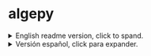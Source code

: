 # algepy
<details>
  <summary>English readme version, click to spand.</summary>

## What is Algepy?
Algepy is a Python Package that allows you to manipulate vectors, it can be useful to calculate or verify the results of your operations.

This project is still under development and is not fully developed, it may have some bugs or failures.

- [Installation](#instalacion)
- [Vector](#vector)
  - [Basic operations](#vector-operaciones-basicas)
  - [Opposite](#vector-opuesto)
  - [Magnitude](#vector-norma)
  - [Direction Cosine](#vector-directores)
  - [Angle between two vectors](#vector-angulos)
  - [Dot product](#vector-escalar)
  - [Perpendicular](#vector-perpendicular)
  - [Proyection](#vector-proyeccion)
  - [Cross product](#vector-producto-vectorial)
  - [Triple product](#vector-producto-mixto)
- [Point](#punto)
  - [Basic operations](#punto-operaciones-basicas)
  - [Midpoint](#punto-medio)
  - [Find the vector between two points](#punto-vector)
- [Plot](#grafico)
  - [Vector](#grafico-vectores)
  - [Point](#grafico-puntos)
- [Contributions](#contribucion)

<a name="instalacion"></a>
## Installation
> Using [Python Package Index (PyPI)](https://pypi.org/project/algepy/)
```bash
pip install algepy
```
> Manually
```bash
git clone https://github.com/manucabral/algepy.git
cd algepy
```

<a name="vector"></a>
## Vector
To create a vector you simply need to instantiate the Vector class with its components (x, y, z)

By default it will have 3 dimensions but you can specify the dimension as in the following example.
```py
from algepy import Vector
v = Vector(x=1, y=1, z=1)
u = Vector(x=1, y=1, z=1, dimension=2)
```

<a name="vector-operaciones-basicas"></a>
### Basic operations
To add and subtract you just have to use the + and - operator, both operations returns a vector.
```py
>>> from algepy import Vector
>>> u = Vector(x=1, y=2, z=3)
>>> v = Vector(x=0, y=2, z=5)
>>> u + v
(1,4,8)
>>> u - v
(1,0,-2)
```

<a name="vector-opuesto"></a>
### Opposite
To get the opposite of a vector you have to use its `opposite` method, this method returns a new vector.
```py
>>> from algepy import Vector
>>> u = Vector(x=1, y=2, z=3)
>>> u.opposite()
(-1,-2,-3)
```

<a name="vector-norma"></a>
### Magnitude
To get magnitude of the vector, you have to use `magnitude` method, this method returns a decimal number.
```py
>>> from algepy import Vector
>>> u = Vector(x=1, y=2, z=3)
>>> u.magnitude()
3.7416573867739413
```

<a name="vector-directores"></a>
### Direction Cosine
To get the direction angles of a vector you have to use the `direction_cosine` method, this method requires that you specify the axis (x, z, y).

The method returns radians by default but you can change it to degrees using the `degrees` parameter, the same applies with the `decimals` parameter.
```py
>>> from algepy import Vector
>>> a = Vector(x=2, y=0, z=-2)
>>> a.direction_cosine(axis='x', degrees=True)
45.0
>>> a.direction_cosine(axis='y', degrees=True)
90.0
>>> a.direction_cosine(axis='z', degrees=True)
135.0
```

<a name="vector-angulos"></a>
### Angle between two vectors
To get the angle between two vectors, use the commutative method `angle`.

The method returns radians by default but you can change it to degrees using the `degrees` parameter, the same applies with the `decimals` parameter.
```py
>>> from algepy import Vector
>>> u = Vector(x=1, y=1, z=3)
>>> v = Vector(x=-1, y=0, z=4)
>>> u.angle(v, degrees=True, decimals=3)
36.448
>>> u.angle(v) # resultado en radianes
0.6361
```

<a name="vector-escalar"></a>
### Dot product
To get the dot product between two vectors, use the * operator (do not confuse this operator with the cross product), this operation returns a scalar number.
```py
>>> from algepy import Vector
>>> u = Vector(x=-3, y=5, z=8)
>>> v = Vector(x=1, y=1, z=1)
>>> u * v
10
```

<a name="vector-perpendicular"></a>
### Perpendicular
To know if a vector is perpendicular to another you have to use the `perpendicular` method, this method returns a boolean value (True or False)
```py
>>> from algepy import Vector
>>> u = Vector(x=1, y=1, z=3)
>>> v = Vector(x=-1, y=0, z=4)
>>> u.perpendicular(v)
False
```
<a name="vector-proyeccion"></a>
### Proyection
To get the projection of one vector in the direction of another you have to use the `projection` method, this method returns a list with two vectors.

`w:` main vector (u) projected on another vector (v)

`n:` other vector (v) projected on main vector (u)

The main vector is the vector to which we apply the `projection` method.

```py
>>> from algepy import Vector
>>> u = Vector(x=1, y=2, z=1)
>>> v = Vector(x=0, y=1, z=-1)
>>> w, n = u.proyection(v)
>>> w
(0.0,0.4999999999999999,-0.4999999999999999) # u on v
>>> n
(1.0,1.5,1.5) # v on u
```

<a name="vector-producto-vectorial"></a>
### Cross product
To get the cross product between two vectors, you must use the `cross` method, this returns the vector resulting from the cross product.

Bear in mind that the vector product is not commutative, since if we change the order of the vectors, the direction and the magnitude of the vector product are preserved, but the sense is reversed.
```py
>>> from algepy import Vector
>>> a = Vector(x=1, y=2, z=3)
>>> b = Vector(x=0, y=2, z=5)
>>> v = a.cross(b)
>>> v
(4,-5,2) # cross product
>>> v.perpendicular(a), v.perpendicular(b)
True, True
```

<a name="vector-producto-mixto"></a>
### Triple product
To get the triple product you have to use the `triple` method, this returns a number and isn't commutative.

Defined `u`, `v` and `w`
When using the method on `u`.triple(`v`, `w`) the cross product between `v` and `w` will be applied and then the dot product between `u`(`v`x` w`)
```py
>>> from algepy import Vector
>>> u = Vector(x=1, y=2, z=3)
>>> v = Vector(x=0, y=2, z=5)
>>> w = Vector(x=0, y=0, z=2)
>>> u.triple(v, w)
4
>>> u * v.cross(w) # equivalent
```

<a name="punto"></a>
## Point
To create a point you simply need to instantiate the Point class with its (x,y,z) components.

You can only use 3-dimensional points.
```py
from algepy import Point
>>> R = Point(x=1, y=1, z=4)
>>> S = Point(x=3, y=0, z=2)
```
<a name="punto-operaciones-basicas"></a>
### Basic operations
To add and subtract you just have to use the + and - operator, both operations return a point.

<a name="punto-medio"></a>
### Midpoint
To get the midpoint between two points, use the `midpoint` method, it returns a vector with the components of the midpoint.
```py
from algepy import Point
>>> r = Point(x=1, y=2, z=3)
>>> s = Point(x=3, y=-1, z=2)
>>> r.midpoint(s)
(2.0,0.5,2.5)
```

<a name="punto-vector"></a>
### Find the vector between two points
To get a vector from two points you have to use the `find_vector` method, this returns a vector formed from the two points.

```py
from algepy import Point
>>> r = Point(x=1, y=1, z=4)
>>> s = Point(x=3, y=0, z=2)
>>> r.find_vector(s)
(2,-1,-2)
```

<a name="grafico"></a>
## Plot
Algepy uses pyplot from matplotlib so for this module to work, you need to have this package installed.

For now the plot only supports 3 dimensions, you can try others dimensions but you will have errors.
```py
plot = Plot(name='Example', projection='3d')
plot.show()
```

<a name="grafico-vectores"></a>
### Plot a vector
To add a vector to our plot we need to use the `add_vector` method and also have an origin point for the vector.

Once this is done we can show the graph with the `show` method.
```py
origin = Point(x=0, y=0, z=0)
a = Vector(x=1, y=2, z=3)
plot = Plot(name='Vector', projection='3d')
plot.add_vector(origin=origin, vector=a)
plot.show()
```
<img src="https://github.com/manucabral/algepy/blob/main/assets/testplot.png?raw=true" title="testplot">

<a name="grafico-puntos"></a>
### Plot a point
To add a point to our plot we need to use the `add_point` method.

Once this is done we can show the graph with the `show` method.
```py
p = Point(x=1, y=2, z=3)
plot = Plot(name='Point', projection='3d')
plot.add_point(point=p, color='red')
plot.show()
```
<img src="https://github.com/manucabral/algepy/blob/main/assets/testplotpoint.png?raw=true" title="testplotpoint">

<a name="contribucion"></a>
## Contributions
All contributions, reports or bug fixes and ideas are welcome. You can go to the issues section and provide your help.

</details>

<details>
  <summary>Versión español, click para expander.</summary>

## ¿Qué es algepy?
Algepy es una libreria de python que te permite manipular vectores de hasta 3 dimensiones, te puede ser útil para calcular o verificar los resultados de tus operaciones.

Este proyecto todavía se encuentra en desarrollo y no está completamente desarrollado, puede tener algunos bugs o fallos.

- [Instalación](#instalacion)
- [Vector](#vector)
  - [Operaciones básicas](#vector-operaciones-basicas)
  - [Opuesto](#vector-opuesto)
  - [Módulo o norma](#vector-norma)
  - [Ángulos directores](#vector-directores)
  - [Ángulo entre dos vectores](#vector-angulos)
  - [Producto escalar](#vector-escalar)
  - [Perpendicularidad](#vector-perpendicular)
  - [Proyección de vectores](#vector-proyeccion)
  - [Producto vectorial](#vector-producto-vectorial)
  - [Producto mixto](#vector-producto-mixto)
- [Punto](#punto)
  - [Operaciones básicas](#punto-operaciones-basicas)
  - [Punto medio](#punto-medio)
  - [Vector a partir de dos puntos](#punto-vector)
- [Gráfico](#grafico)
  - [Vector](#grafico-vectores)
  - [Punto](#grafico-puntos)
- [Contribuciones](#contribucion)

<a name="instalacion"></a>
## Instalación
> Utilizando [Python Package Index (PyPI)](https://pypi.org/project/algepy/)
```bash
pip install algepy
```
> Manualmente
```bash
git clone https://github.com/manucabral/algepy.git
cd algepy
```

<a name="vector"></a>
## Vector
Para definir un vector simplemente necesitas instanciar la clase Vector con sus componentes (x, y, z)

Por defecto tendrá 3 dimensiones pero puedes especificarle la dimensión como en el siguiente ejemplo.
```py
from algepy import Vector
v = Vector(x=1, y=1, z=1)
u = Vector(x=1, y=1, z=1, dimension=2) # ignorará el eje z
```

<a name="vector-operaciones-basicas"></a>
### Operaciones básica
Para sumar y restar solamente tienes que utilizar el operador + y -, las dos operaciones devuelve un vector.
```py
>>> from algepy import Vector
>>> u = Vector(x=1, y=2, z=3)
>>> v = Vector(x=0, y=2, z=5)
>>> u + v
(1,4,8)
>>> u - v
(1,0,-2)
```

<a name="vector-opuesto"></a>
### Opuesto
Para obtener el opuesto de un vector hay que utilizar su método `opposite`, este método devuelve un nuevo vector.
```py
>>> from algepy import Vector
>>> u = Vector(x=1, y=2, z=3)
>>> u.opposite()
(-1,-2,-3)
```

<a name="vector-norma"></a>
### Módulo o norma
Para obtener el módulo o la norma del vector hay que utilizar su método `magnitude`, este método devuelve un número decimal.
```py
>>> from algepy import Vector
>>> u = Vector(x=1, y=2, z=3)
>>> u.magnitude()
3.7416573867739413
```

<a name="vector-directores"></a>
### Ángulos directores
Para obtener los ángulos directores de un vector hay que utilizar el método `direction_cosine`, este método requiere que le especifiques el eje obligatoriamente (x, z,  y).

El método devuelve por defecto en radianes pero lo puedes cambiar a grados mediante el parámetro `degrees`, aplica lo mismo con el parámetro `decimals`.
```py
>>> from algepy import Vector
>>> a = Vector(x=2, y=0, z=-2)
>>> a.direction_cosine(axis='x', degrees=True) # ángulo director respecto al eje x
45.0
>>> a.direction_cosine(axis='y', degrees=True) # ángulo director respecto al eje y
90.0
>>> a.direction_cosine(axis='z', degrees=True) # ángulo director respecto al eje z
135.0
```

<a name="vector-angulos"></a>
### Ángulo entre dos vectores
Para obtener el ángulo que se forma entre dos vectores hay que utilizar el método conmutativo `angle`.

El método devuelve por defecto en radianes pero lo puedes cambiar a grados mediante el parámetro `degrees`, aplica lo mismo con el parámetro `decimals`.
```py
>>> from algepy import Vector
>>> u = Vector(x=1, y=1, z=3)
>>> v = Vector(x=-1, y=0, z=4)
>>> u.angle(v, degrees=True, decimals=3) # resultado en grados con 3 decimales
36.448
>>> u.angle(v) # resultado en radianes
0.6361
```

<a name="vector-escalar"></a>
### Producto escalar
Para obtener el producto escalar entre dos vectores hay que utilizar el operador * (no confundir este operador con el producto vectorial) esta operación devuelve un número escalar.
```py
>>> from algepy import Vector
>>> u = Vector(x=-3, y=5, z=8)
>>> v = Vector(x=1, y=1, z=1)
>>> u * v
10
```

<a name="vector-perpendicular"></a>
### Perpendicularidad
Para saber si un vector es perpendicular a otro hay que utilizar el método `perpendicular`, este método devuelve un valor booleano (True o False)
```py
>>> from algepy import Vector
>>> u = Vector(x=1, y=1, z=3)
>>> v = Vector(x=-1, y=0, z=4)
>>> u.perpendicular(v)
False
```
<a name="vector-proyeccion"></a>
### Proyección de vectores
Para obtener la proyección de un vector en la dirección de otro hay que utilizar el método `projection`, este método devuelve una lista con dos vectores.

`w:` vector principal (u) proyectado en otro vector (v)

`n:` otro vector (v) proyectado en el vector principal (u)

El vector principal es el vector al que le aplicamos el método `projection`.
```py
>>> from algepy import Vector
>>> u = Vector(x=1, y=2, z=1)
>>> v = Vector(x=0, y=1, z=-1)
>>> w, n = u.proyection(v)
>>> w
(0.0,0.4999999999999999,-0.4999999999999999) # vector u proyectado en v
>>> n
(1.0,1.5,1.5) # vector v proyectado en u
```

<a name="vector-producto-vectorial"></a>
### Producto vectorial
Para obtener el producto vectorial entre dos vectores hay que utilizar el método `cross`, este método devuelve el vector resultado del producto vectorial.

Tener en cuenta que el producto vectorial no es conmutativo, ya que si cambiamos el orden de los vectores se conservan la dirección y el módulo del producto vectorial pero se invierte el sentido.
```py
>>> from algepy import Vector
>>> a = Vector(x=1, y=2, z=3)
>>> b = Vector(x=0, y=2, z=5)
>>> v = a.cross(b)
>>> v
(4,-5,2) # producto vectorial
>>> v.perpendicular(a), v.perpendicular(b)
True, True
```

<a name="vector-producto-mixto"></a>
### Producto mixto
Para obtener el producto mixto hay que utilizar el método `triple`, este método devuelve un escalar y no es conmutativo así que hay que tener en cuenta lo siguiente.

Definidos `u`, `v` y `w`
Cuando se utiliza el método en `u`.triple(`v`,`w`) se aplicará primero el producto vectorial entre `v` y `w` para después calcular el producto escalar `u`(`v`x` w`)

```py
>>> from algepy import Vector
>>> u = Vector(x=1, y=2, z=3)
>>> v = Vector(x=0, y=2, z=5)
>>> w = Vector(x=0, y=0, z=2)
>>> u.triple(v, w)
4
>>> u * v.cross(w) # equivalente
```

<a name="punto"></a>
## Punto
Para definir un punto simplemente necesitas instanciar la clase Point con sus componentes (x, y, z).

Por ahora solamente puedes utilizar puntos de 3 dimensiones.
```py
from algepy import Point
>>> R = Point(x=1, y=1, z=4)
>>> S = Point(x=3, y=0, z=2)
```
<a name="punto-operaciones-basicas"></a>
### Operaciones básicas
Para sumar y restar solamente tienes que utilizar el operador + y -, las dos operaciones devuelve un punto.

<a name="punto-medio"></a>
### Punto medio
Para obtener el punto medio entre dos puntos hay que utilizar el método `midpoint`, este devuelve un vector con los componentes del punto medio.
```py
from algepy import Point
>>> r = Point(x=1, y=2, z=3)
>>> s = Point(x=3, y=-1, z=2)
>>> r.midpoint(s)
(2.0,0.5,2.5)
```

<a name="punto-vector"></a>
### Vector a partir de dos puntos
Para obtener un vector a partir de dos puntos hay que utilizar el método `find_vector`, este devuelve un vector formado a partir de los dos puntos.

```py
from algepy import Point
>>> r = Point(x=1, y=1, z=4)
>>> s = Point(x=3, y=0, z=2)
>>> r.find_vector(s)
(2,-1,-2)
```
<a name="grafico"></a>
## Gráfico
Algepy utiliza pyplot de matplotlib así que para que este módulo te funcione necesitas tener instalado este paquete.

Por ahora el gráfico solamente soporta 3 dimensiones, puedes intentar con otras pero corres el riesgo de obtener varios errores.
```py
plot = Plot(name='Ejemplo', projection='3d')
plot.show()
```
<a name="grafico-vectores"></a>
### Gráfico de un vector
Para agregar un vector a nuestro gráfico necesitamos utilizar el método `add_vector` y además tener un punto de origen para el vector.

Una vez realizado esto podemos mostrar el gráfico con el método `show`

```py
origen = Point(x=0, y=0, z=0)
a = Vector(x=1, y=2, z=3)
plot = Plot(name='Vector', projection='3d')
plot.add_vector(origin=origen, vector=a)
plot.show()
```
<img src="https://github.com/manucabral/algepy/blob/main/assets/testplot.png?raw=true" title="testplot">

<a name="grafico-puntos"></a>
### Gráfico de un punto
Para agregar un punto a nuestro gráfico necesitamos utilizar el método `add_point`

Una vez realizado esto podemos mostrar el gráfico con el método `show`
```py
p = Point(x=1, y=2, z=3)
plot = Plot(name='Punto', projection='3d')
plot.add_point(point=p, color='red')
plot.show()
```
<img src="https://github.com/manucabral/algepy/blob/main/assets/testplotpoint.png?raw=true" title="testplotpoint">

<a name="contribucion"></a>
## Contribución
Todas las contribuciones, reportes o arreglos de bugs e ideas es bienvenido. Para esto puedes dirigirte al apartado de issues y aportar tu ayuda.
</details>
